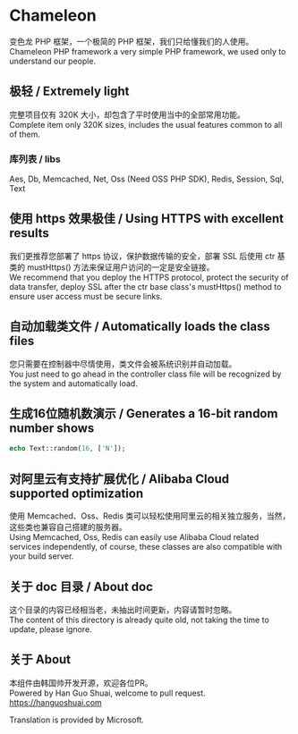 # Chameleon
变色龙 PHP 框架，一个极简的 PHP 框架，我们只给懂我们的人使用。  
Chameleon PHP framework a very simple PHP framework, we used only to understand our people.  

## 极轻 / Extremely light
完整项目仅有 320K 大小，却包含了平时使用当中的全部常用功能。  
Complete item only 320K sizes, includes the usual features common to all of them.  
### 库列表 / libs
Aes, Db, Memcached, Net, Oss (Need OSS PHP SDK), Redis, Session, Sql, Text

## 使用 https 效果极佳 / Using HTTPS with excellent results
我们更推荐您部署了 https 协议，保护数据传输的安全，部署 SSL 后使用 ctr 基类的 mustHttps() 方法来保证用户访问的一定是安全链接。  
We recommend that you deploy the HTTPS protocol, protect the security of data transfer, deploy SSL after the ctr base class's mustHttps() method to ensure user access must be secure links.  

## 自动加载类文件 / Automatically loads the class files
您只需要在控制器中尽情使用，类文件会被系统识别并自动加载。  
You just need to go ahead in the controller class file will be recognized by the system and automatically load.  
  
## 生成16位随机数演示 / Generates a 16-bit random number shows
```php
echo Text::random(16, ['N']);
```
  
## 对阿里云有支持扩展优化 / Alibaba Cloud supported optimization
使用 Memcached、Oss、Redis 类可以轻松使用阿里云的相关独立服务，当然，这些类也兼容自己搭建的服务器。  
Using Memcached, Oss, Redis can easily use Alibaba Cloud related services independently, of course, these classes are also compatible with your build server.  
  
## 关于 doc 目录 / About doc
这个目录的内容已经相当老，未抽出时间更新，内容请暂时忽略。  
The content of this directory is already quite old, not taking the time to update, please ignore.  
  
## 关于 About
本组件由韩国帅开发开源，欢迎各位PR。  
Powered by Han Guo Shuai, welcome to pull request.  
https://hanguoshuai.com  
  
Translation is provided by Microsoft.